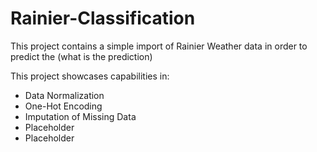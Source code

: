 # Rainier-Classification

This project contains a simple import of Rainier Weather data in order to predict the (what is the prediction)

This project showcases capabilities in:
<ul>
  <li>Data Normalization</li>
  <li>One-Hot Encoding</li>
  <li>Imputation of Missing Data</li>
  <li>Placeholder</li>
  <li>Placeholder</li>
